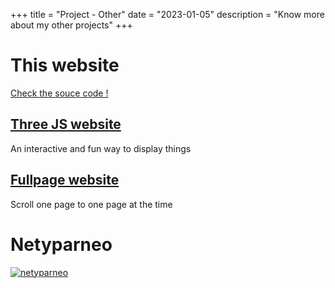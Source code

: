 +++
title = "Project - Other"
date = "2023-01-05"
description = "Know more about my other projects"
+++

# This website

[Check the souce code !](https://github.com/Shahere/hugo)


## <a href="https://three.savinienbarbotaud.fr" target="_blank">Three JS website</a>

An interactive and fun way to display things

## <a href="https://fullpage.savinienbarbotaud.fr" target="_blank">Fullpage website</a>

Scroll one page to one page at the time


# Netyparneo

[![netyparneo](/img/nety.png)](/projects/netyparneo)

